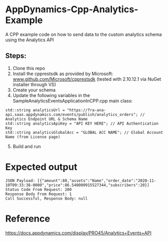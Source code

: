 
# AppDynamics-Cpp-Analytics-Example
A CPP example code on how to send data to the custom analytics schema using the Analytics API

## Steps:
1. Clone this repo
2. Install the cpprestsdk as provided by Microsoft: www.github.com/Microsoft/cpprestsdk (tested with 2.10.12.1 via NuGet installer through VS)
3. Create your schema
4. Update the following variables in the SampleAnalyticsEventsApplicationInCPP.cpp main class:

```
std::string analyticsUrl = "https://fra-ana-api.saas.appdynamics.com/events/publish/analytics_orders"; // Analytics Endpoint URL & Schema Name
std::string analyticsApiKey = "API KEY HERE"; // API Authentication Key
std::string analyticsGlobalAcc = "GLOBAL ACC NAME"; // Global Account Name (from License page)
```

5. Build and run

# Expected output
```
JSON Payload: [{"amount":80,"assets":"Name","order_date":"2020-11-10T09:33:38-0000","price":86.540000915527344,"subscribers":20}]
Status Code From Request: 200
Response Body From Request: 1
Call Successful, Response Body: null
```
# Reference
https://docs.appdynamics.com/display/PRO45/Analytics+Events+API

